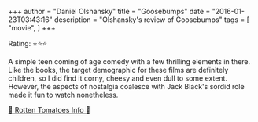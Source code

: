 +++
author = "Daniel Olshansky"
title = "Goosebumps"
date = "2016-01-23T03:43:16"
description = "Olshansky's review of Goosebumps"
tags = [
    "movie",
]
+++

Rating: ⭐⭐⭐

A simple teen coming of age comedy with a few thrilling elements in there. Like the books, the target demographic for these films are definitely children, so I did find it corny, cheesy and even dull to some extent. However, the aspects of nostalgia coalesce with Jack Black's sordid role made it fun to watch nonetheless.

[🍅 Rotten Tomatoes Info 🍅](https://www.rottentomatoes.com//m/goosebumps_2015)